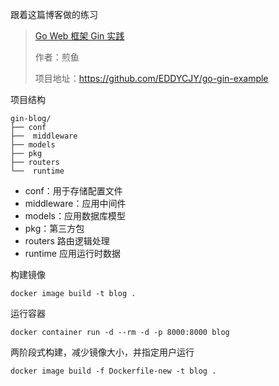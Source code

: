 跟着这篇博客做的练习
> [Go Web 框架 Gin 实践](https://segmentfault.com/a/1190000013297625#articleHeader5)
> 
> 作者：煎鱼
> 
> 项目地址：https://github.com/EDDYCJY/go-gin-example

项目结构
```
gin-blog/
├── conf
├──  middleware
├── models
├── pkg
├── routers
└──  runtime 
```
- conf：用于存储配置文件
- middleware：应用中间件
- models：应用数据库模型
- pkg：第三方包
- routers 路由逻辑处理
- runtime 应用运行时数据

构建镜像
```
docker image build -t blog .
```
运行容器
```
docker container run -d --rm -d -p 8000:8000 blog
```
两阶段式构建，减少镜像大小，并指定用户运行
```
docker image build -f Dockerfile-new -t blog .
```